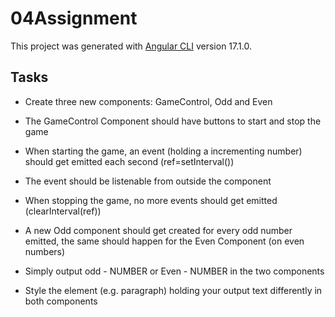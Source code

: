 # 04Assignment

This project was generated with [Angular CLI](https://github.com/angular/angular-cli) version 17.1.0.

## Tasks

* Create three new components: GameControl, Odd and Even

* The GameControl Component should have buttons to start and stop the game

* When starting the game, an event (holding a incrementing number) should get emitted each second (ref=setInterval())

* The event should be listenable from outside the component

* When stopping the game, no more events should get emitted (clearInterval(ref))

* A new Odd component should get created for every odd number emitted, the same should happen for the Even Component (on even numbers)

* Simply output odd - NUMBER or Even - NUMBER in the two components

* Style the element (e.g. paragraph) holding your output text differently in both components
